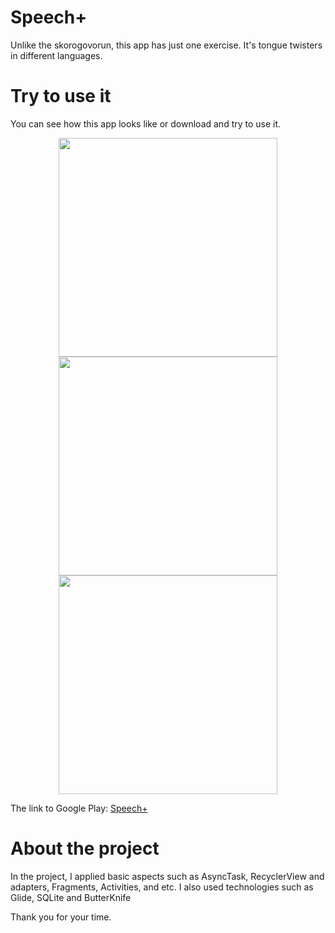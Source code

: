 # Speech+
Unlike the skorogovorun, this app has just one exercise. It's tongue twisters in different languages.
# Try to use it
You can see how this app looks like or download and try to use it.
<p align="center">
  <img src="https://github.com/AlexShavkunov/SpeechPlus/blob/master/screens/1.jpg" width="350"/>
  <img src="https://github.com/AlexShavkunov/SpeechPlus/blob/master/screens/2.jpg" width="350"/>
  <img src="https://github.com/AlexShavkunov/SpeechPlus/blob/master/screens/3.jpg" width="350"/>
</p>

The link to Google Play: [Speech+](https://play.google.com/store/apps/details?id=com.shavkunov.razvitie.samo)

# About the project
In the project, I applied basic aspects such as AsyncTask, RecyclerView and adapters, Fragments, Activities, and etc. I also used technologies such as Glide, SQLite and ButterKnife

Thank you for your time.
